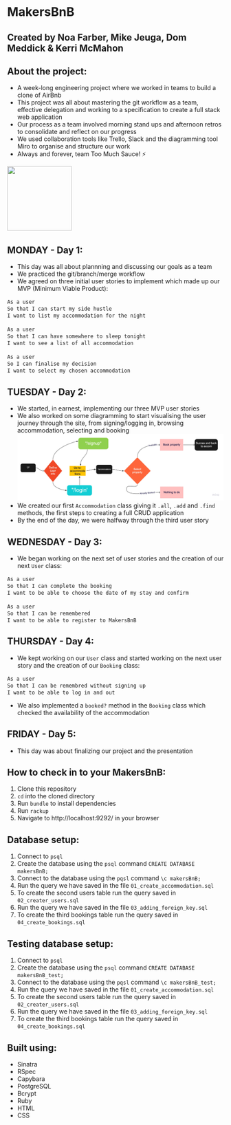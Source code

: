 # MakersBnB

## Created by Noa Farber, Mike Jeuga, Dom Meddick & Kerri McMahon

About the project:
-------
* A week-long engineering project where we worked in teams to build a clone of AirBnb
* This project was all about mastering the git workflow as a team, effective delegation and working to a specification to create a full stack web application
* Our process as a team involved morning stand ups and afternoon retros to consolidate and reflect on our progress
* We used collaboration tools like Trello, Slack and the diagramming tool Miro to organise and structure our work
* Always and forever, team Too Much Sauce! ⚡️


<img src="https://media.giphy.com/media/1tZ4Coe9v2H8A/giphy.gif" width="150" height="150" />

MONDAY - Day 1:
-------
* This day was all about plannning and discussing our goals as a team
* We practiced the git/branch/merge workflow 
* We agreed on three initial user stories to implement which made up our MVP (Minimum Viable Product):
```
As a user
So that I can start my side hustle
I want to list my accommodation for the night

As a user
So that I can have somewhere to sleep tonight
I want to see a list of all accommodation

As a user
So I can finalise my decision
I want to select my chosen accommodation
```

TUESDAY - Day 2:
-------
* We started, in earnest, implementing our three MVP user stories
* We also worked on some diagramming to start visualising the user journey through the site, from signing/logging in, browsing accommodation, selecting and booking
![flowchart](https://github.com/noarfarber/MakersBnB/blob/master/images/Flowchart.jpg)
* We created our first `Accommodation` class giving it `.all`, `.add` and `.find` methods, the first steps to creating a full CRUD application
* By the end of the day, we were halfway through the third user story 

WEDNESDAY - Day 3:
-------
* We began working on the next set of user stories and the creation of our next `User` class:
```
As a user
So that I can complete the booking 
I want to be able to choose the date of my stay and confirm

As a user
So that I can be remembered
I want to be able to register to MakersBnB
```
THURSDAY - Day 4:
-------
* We kept working on our `User` class and started working on the next user story and the creation of our `Booking` class:
```
As a user
So that I can be remembred without signing up
I want to be able to log in and out
```
* We also implemented a `booked?` method in the `Booking` class which checked the availability of the accommodation

FRIDAY - Day 5:
-------
* This day was about finalizing our project and the presentation

How to check in to your MakersBnB:
-------
1. Clone this repository
2. `cd` into the cloned directory
3. Run `bundle` to install dependencies
4. Run `rackup`
5. Navigate to http://localhost:9292/ in your browser

Database setup:
-------
1. Connect to `psql`
2. Create the database using the `psql` command `CREATE DATABASE makersBnB;`
3. Connect to the database using the `pqsl` command `\c makersBnB;`
4. Run the query we have saved in the file `01_create_accommodation.sql`
5. To create the second users table run the query saved in `02_creater_users.sql`
6. Run the query we have saved in the file `03_adding_foreign_key.sql`
7. To create the third bookings table run the query saved in `04_create_bookings.sql`

Testing database setup:
-------
1. Connect to `psql`
2. Create the database using the `psql` command `CREATE DATABASE makersBnB_test;`
3. Connect to the database using the `pqsl` command `\c makersBnB_test;`
4. Run the query we have saved in the file `01_create_accommodation.sql`
5. To create the second users table run the query saved in `02_creater_users.sql`
6. Run the query we have saved in the file `03_adding_foreign_key.sql`
7. To create the third bookings table run the query saved in `04_create_bookings.sql`

Built using:
-------
* Sinatra
* RSpec
* Capybara
* PostgreSQL
* Bcrypt
* Ruby
* HTML
* CSS 
